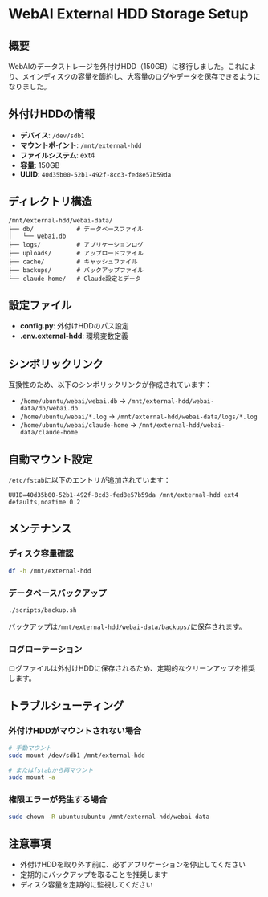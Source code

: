 # WebAI External HDD Storage Setup

## 概要
WebAIのデータストレージを外付けHDD（150GB）に移行しました。これにより、メインディスクの容量を節約し、大容量のログやデータを保存できるようになりました。

## 外付けHDDの情報
- **デバイス**: `/dev/sdb1`
- **マウントポイント**: `/mnt/external-hdd`
- **ファイルシステム**: ext4
- **容量**: 150GB
- **UUID**: `40d35b00-52b1-492f-8cd3-fed8e57b59da`

## ディレクトリ構造
```
/mnt/external-hdd/webai-data/
├── db/            # データベースファイル
│   └── webai.db
├── logs/          # アプリケーションログ
├── uploads/       # アップロードファイル
├── cache/         # キャッシュファイル
├── backups/       # バックアップファイル
└── claude-home/   # Claude設定とデータ
```

## 設定ファイル
- **config.py**: 外付けHDDのパス設定
- **.env.external-hdd**: 環境変数定義

## シンボリックリンク
互換性のため、以下のシンボリックリンクが作成されています：
- `/home/ubuntu/webai/webai.db` → `/mnt/external-hdd/webai-data/db/webai.db`
- `/home/ubuntu/webai/*.log` → `/mnt/external-hdd/webai-data/logs/*.log`
- `/home/ubuntu/webai/claude-home` → `/mnt/external-hdd/webai-data/claude-home`

## 自動マウント設定
`/etc/fstab`に以下のエントリが追加されています：
```
UUID=40d35b00-52b1-492f-8cd3-fed8e57b59da /mnt/external-hdd ext4 defaults,noatime 0 2
```

## メンテナンス

### ディスク容量確認
```bash
df -h /mnt/external-hdd
```

### データベースバックアップ
```bash
./scripts/backup.sh
```
バックアップは`/mnt/external-hdd/webai-data/backups/`に保存されます。

### ログローテーション
ログファイルは外付けHDDに保存されるため、定期的なクリーンアップを推奨します。

## トラブルシューティング

### 外付けHDDがマウントされない場合
```bash
# 手動マウント
sudo mount /dev/sdb1 /mnt/external-hdd

# またはfstabから再マウント
sudo mount -a
```

### 権限エラーが発生する場合
```bash
sudo chown -R ubuntu:ubuntu /mnt/external-hdd/webai-data
```

## 注意事項
- 外付けHDDを取り外す前に、必ずアプリケーションを停止してください
- 定期的にバックアップを取ることを推奨します
- ディスク容量を定期的に監視してください